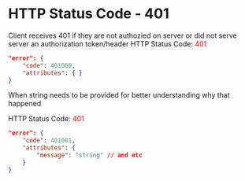 # HTTP Status Code - 401

Client receives 401 if they are not authozied on server or did not serve server an authorization token/header
HTTP Status Code: <span style="color:red">401</span>
```json
"error": {
    "code": 401000,
    "attributes": { }
}
```

When string needs to be provided for better understanding why that happened

HTTP Status Code: <span style="color:red">401</span>
```json
"error": {
    "code": 401001,
    "attributes": { 
        "message": "string" // and etc
    }
}
```
